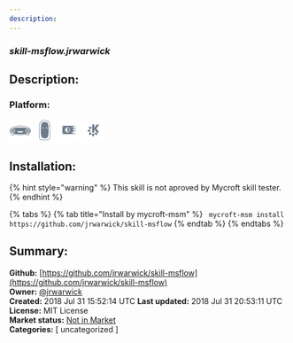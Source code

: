```yaml
---
description: 
---
```


### _skill-msflow.jrwarwick_  
## Description:  
  
  
### Platform:  
 ![Mark I](../.gitbook/assets/mark-1-icon.png)  ![Mark II](../.gitbook/assets/mark-2-icon.png)  ![Picroft](../.gitbook/assets/picroft-icon.png)  ![plasmoid](../.gitbook/assets/kde.png)   
## Installation:  
{% hint style="warning" %}
This skill is not aproved by Mycroft skill tester.
{% endhint %}
    
{% tabs %}
{% tab title="Install by mycroft-msm" %}
``` mycroft-msm install https://github.com/jrwarwick/skill-msflow```
{% endtab %}
  {% endtabs %}
    
## Summary:  
**Github:** [https://github.com/jrwarwick/skill-msflow](https://github.com/jrwarwick/skill-msflow)  
**Owner:** [@jrwarwick](https://github.com/jrwarwick)  
**Created:** 2018 Jul 31 15:52:14 UTC  **Last updated:** 2018 Jul 31 20:53:11 UTC  
**License:** MIT License  
**Market status:** [Not in Market](https://market.mycroft.ai/skill/)  
**Categories:** [ uncategorized ]   
